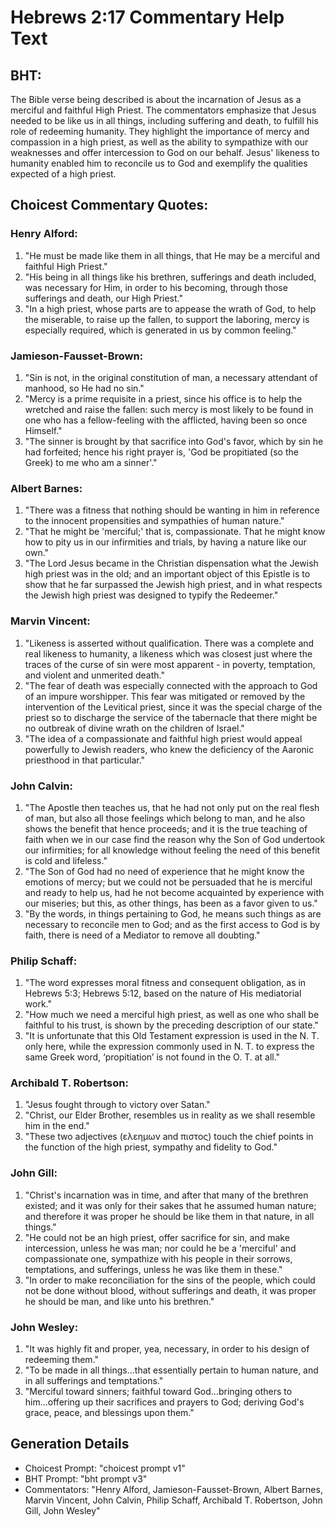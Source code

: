 # Hebrews 2:17 Commentary Help Text

## BHT:
The Bible verse being described is about the incarnation of Jesus as a merciful and faithful High Priest. The commentators emphasize that Jesus needed to be like us in all things, including suffering and death, to fulfill his role of redeeming humanity. They highlight the importance of mercy and compassion in a high priest, as well as the ability to sympathize with our weaknesses and offer intercession to God on our behalf. Jesus' likeness to humanity enabled him to reconcile us to God and exemplify the qualities expected of a high priest.

## Choicest Commentary Quotes:
### Henry Alford:
1. "He must be made like them in all things, that He may be a merciful and faithful High Priest." 
2. "His being in all things like his brethren, sufferings and death included, was necessary for Him, in order to his becoming, through those sufferings and death, our High Priest."
3. "In a high priest, whose parts are to appease the wrath of God, to help the miserable, to raise up the fallen, to support the laboring, mercy is especially required, which is generated in us by common feeling."

### Jamieson-Fausset-Brown:
1. "Sin is not, in the original constitution of man, a necessary attendant of manhood, so He had no sin."
2. "Mercy is a prime requisite in a priest, since his office is to help the wretched and raise the fallen: such mercy is most likely to be found in one who has a fellow-feeling with the afflicted, having been so once Himself."
3. "The sinner is brought by that sacrifice into God's favor, which by sin he had forfeited; hence his right prayer is, 'God be propitiated (so the Greek) to me who am a sinner'."

### Albert Barnes:
1. "There was a fitness that nothing should be wanting in him in reference to the innocent propensities and sympathies of human nature."
2. "That he might be 'merciful;' that is, compassionate. That he might know how to pity us in our infirmities and trials, by having a nature like our own."
3. "The Lord Jesus became in the Christian dispensation what the Jewish high priest was in the old; and an important object of this Epistle is to show that he far surpassed the Jewish high priest, and in what respects the Jewish high priest was designed to typify the Redeemer."

### Marvin Vincent:
1. "Likeness is asserted without qualification. There was a complete and real likeness to humanity, a likeness which was closest just where the traces of the curse of sin were most apparent - in poverty, temptation, and violent and unmerited death."
2. "The fear of death was especially connected with the approach to God of an impure worshipper. This fear was mitigated or removed by the intervention of the Levitical priest, since it was the special charge of the priest so to discharge the service of the tabernacle that there might be no outbreak of divine wrath on the children of Israel."
3. "The idea of a compassionate and faithful high priest would appeal powerfully to Jewish readers, who knew the deficiency of the Aaronic priesthood in that particular."

### John Calvin:
1. "The Apostle then teaches us, that he had not only put on the real flesh of man, but also all those feelings which belong to man, and he also shows the benefit that hence proceeds; and it is the true teaching of faith when we in our case find the reason why the Son of God undertook our infirmities; for all knowledge without feeling the need of this benefit is cold and lifeless."
2. "The Son of God had no need of experience that he might know the emotions of mercy; but we could not be persuaded that he is merciful and ready to help us, had he not become acquainted by experience with our miseries; but this, as other things, has been as a favor given to us."
3. "By the words, in things pertaining to God, he means such things as are necessary to reconcile men to God; and as the first access to God is by faith, there is need of a Mediator to remove all doubting."

### Philip Schaff:
1. "The word expresses moral fitness and consequent obligation, as in Hebrews 5:3; Hebrews 5:12, based on the nature of His mediatorial work."
2. "How much we need a merciful high priest, as well as one who shall be faithful to his trust, is shown by the preceding description of our state."
3. "It is unfortunate that this Old Testament expression is used in the N. T. only here, while the expression commonly used in N. T. to express the same Greek word, ‘propitiation’ is not found in the O. T. at all."

### Archibald T. Robertson:
1. "Jesus fought through to victory over Satan." 
2. "Christ, our Elder Brother, resembles us in reality as we shall resemble him in the end." 
3. "These two adjectives (ελεημων and πιστος) touch the chief points in the function of the high priest, sympathy and fidelity to God."

### John Gill:
1. "Christ's incarnation was in time, and after that many of the brethren existed; and it was only for their sakes that he assumed human nature; and therefore it was proper he should be like them in that nature, in all things."
2. "He could not be an high priest, offer sacrifice for sin, and make intercession, unless he was man; nor could he be a 'merciful' and compassionate one, sympathize with his people in their sorrows, temptations, and sufferings, unless he was like them in these."
3. "In order to make reconciliation for the sins of the people, which could not be done without blood, without sufferings and death, it was proper he should be man, and like unto his brethren."

### John Wesley:
1. "It was highly fit and proper, yea, necessary, in order to his design of redeeming them."
2. "To be made in all things...that essentially pertain to human nature, and in all sufferings and temptations."
3. "Merciful toward sinners; faithful toward God...bringing others to him...offering up their sacrifices and prayers to God; deriving God's grace, peace, and blessings upon them."


## Generation Details
- Choicest Prompt: "choicest prompt v1"
- BHT Prompt: "bht prompt v3"
- Commentators: "Henry Alford, Jamieson-Fausset-Brown, Albert Barnes, Marvin Vincent, John Calvin, Philip Schaff, Archibald T. Robertson, John Gill, John Wesley"
